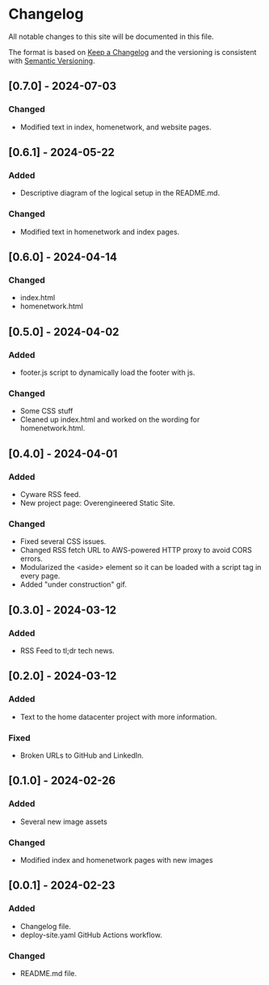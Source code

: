 # Changelog

All notable changes to this site will be documented in this file.

The format is based on [Keep a Changelog](https://keepachangelog.com/en/1.1.0/) and the versioning is consistent with [Semantic Versioning](https://semver.org/).

## [0.7.0] - 2024-07-03
### Changed
- Modified text in index, homenetwork, and website pages.
## [0.6.1] - 2024-05-22
### Added
- Descriptive diagram of the logical setup in the README.md.

### Changed
- Modified text in homenetwork and index pages.

## [0.6.0] - 2024-04-14
### Changed
- index.html
- homenetwork.html


## [0.5.0] - 2024-04-02
### Added
- footer.js script to dynamically load the footer with js.

### Changed
- Some CSS stuff
- Cleaned up index.html and worked on the wording for homenetwork.html.

## [0.4.0] - 2024-04-01
### Added
- Cyware RSS feed.
- New project page: Overengineered Static Site.

### Changed
- Fixed several CSS issues.
- Changed RSS fetch URL to AWS-powered HTTP proxy to avoid CORS errors.
- Modularized the \<aside\> element so it can be loaded with a script tag in every page.
- Added "under construction" gif.

## [0.3.0] - 2024-03-12
### Added
- RSS Feed to tl;dr tech news.

## [0.2.0] - 2024-03-12
### Added
- Text to the home datacenter project with more information.

### Fixed
- Broken URLs to GitHub and LinkedIn.

## [0.1.0] - 2024-02-26
### Added
- Several new image assets

### Changed
- Modified index and homenetwork pages with new images

## [0.0.1] - 2024-02-23
### Added
 - Changelog file.
 - deploy-site.yaml GitHub Actions workflow.

### Changed
 - README.md file.
